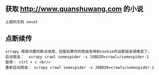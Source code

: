 ﻿

## 获取 http://www.quanshuwang.com 的小说

	上面的文档 novat
	
	
## 点断续传<br/>
	scrapy 框架内置的断点续爬，但是如果你的爬虫有用到cookie的话那就会很难受了。
	启动爬虫：  scrapy crawl somespider -s JOBDIR=crawls/somespider-1
	暂停： ctrl + c <br/>
	重新启动爬虫： scrapy crawl somespider -s JOBDIR=crawls/somespider-1
